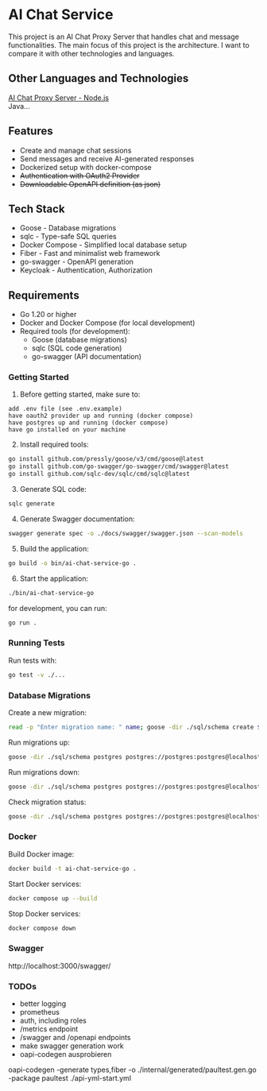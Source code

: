 # AI Chat Service

This project is an AI Chat Proxy Server that handles chat and message functionalities.
The main focus of this project is the architecture. I want to compare it with other technologies and languages.

## Other Languages and Technologies

[AI Chat Proxy Server - Node.js](https://github.com/paulnaber/ai-chat-service-nodejs) <br>
Java...

## Features

-   Create and manage chat sessions
-   Send messages and receive AI-generated responses
-   Dockerized setup with docker-compose
-   ~~Authentication with OAuth2 Provider~~
-   ~~Downloadable OpenAPI definition (as json)~~

## Tech Stack

-   Goose - Database migrations
-   sqlc - Type-safe SQL queries
-   Docker Compose - Simplified local database setup
-   Fiber - Fast and minimalist web framework
-   go-swagger - OpenAPI generation
-   Keycloak - Authentication, Authorization

## Requirements

-   Go 1.20 or higher
-   Docker and Docker Compose (for local development)
-   Required tools (for development):
    -   Goose (database migrations)
    -   sqlc (SQL code generation)
    -   go-swagger (API documentation)

### Getting Started

1. Before getting started, make sure to:

```
add .env file (see .env.example)
have oauth2 provider up and running (docker compose)
have postgres up and running (docker compose)
have go installed on your machine
```

2. Install required tools:

```bash
go install github.com/pressly/goose/v3/cmd/goose@latest
go install github.com/go-swagger/go-swagger/cmd/swagger@latest
go install github.com/sqlc-dev/sqlc/cmd/sqlc@latest
```

3. Generate SQL code:

```bash
sqlc generate
```

4. Generate Swagger documentation:

```bash
swagger generate spec -o ./docs/swagger/swagger.json --scan-models
```

5. Build the application:

```bash
go build -o bin/ai-chat-service-go .
```

6. Start the application:

```bash
./bin/ai-chat-service-go
```

for development, you can run:

```bash
go run .
```

### Running Tests

Run tests with:

```bash
go test -v ./...
```

### Database Migrations

Create a new migration:

```bash
read -p "Enter migration name: " name; goose -dir ./sql/schema create $name sql
```

Run migrations up:

```bash
goose -dir ./sql/schema postgres postgres://postgres:postgres@localhost:5432/aichat up
```

Run migrations down:

```bash
goose -dir ./sql/schema postgres postgres://postgres:postgres@localhost:5432/aichat up
```

Check migration status:

```bash
goose -dir ./sql/schema postgres postgres://postgres:postgres@localhost:5432/aichat status
```

### Docker

Build Docker image:

```bash
docker build -t ai-chat-service-go .
```

Start Docker services:

```bash
docker compose up --build
```

Stop Docker services:

```bash
docker compose down
```

### Swagger

http://localhost:3000/swagger/

### TODOs

-   better logging
-   prometheus
-   auth, including roles
-   /metrics endpoint
-   /swagger and /openapi endpoints
-   make swagger generation work
-   oapi-codegen ausprobieren

oapi-codegen -generate types,fiber -o ./internal/generated/paultest.gen.go -package paultest ./api-yml-start.yml
